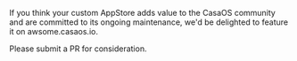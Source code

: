 If you think your custom AppStore adds value to the CasaOS community and are committed to its ongoing maintenance, we'd be delighted to feature it on awsome.casaos.io.

Please submit a PR for consideration.
